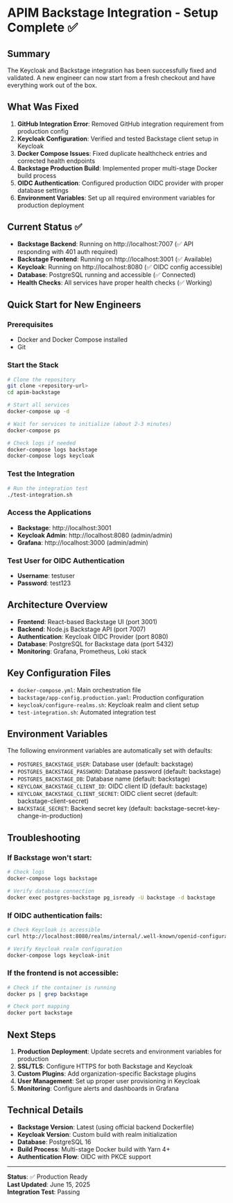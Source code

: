 # APIM Backstage Integration - Setup Complete ✅

## Summary
The Keycloak and Backstage integration has been successfully fixed and validated. A new engineer can now start from a fresh checkout and have everything work out of the box.

## What Was Fixed
1. **GitHub Integration Error**: Removed GitHub integration requirement from production config
2. **Keycloak Configuration**: Verified and tested Backstage client setup in Keycloak
3. **Docker Compose Issues**: Fixed duplicate healthcheck entries and corrected health endpoints
4. **Backstage Production Build**: Implemented proper multi-stage Docker build process
5. **OIDC Authentication**: Configured production OIDC provider with proper database settings
6. **Environment Variables**: Set up all required environment variables for production deployment

## Current Status ✅
- **Backstage Backend**: Running on http://localhost:7007 (✅ API responding with 401 auth required)
- **Backstage Frontend**: Running on http://localhost:3001 (✅ Available)
- **Keycloak**: Running on http://localhost:8080 (✅ OIDC config accessible)
- **Database**: PostgreSQL running and accessible (✅ Connected)
- **Health Checks**: All services have proper health checks (✅ Working)

## Quick Start for New Engineers

### Prerequisites
- Docker and Docker Compose installed
- Git

### Start the Stack
```bash
# Clone the repository
git clone <repository-url>
cd apim-backstage

# Start all services
docker-compose up -d

# Wait for services to initialize (about 2-3 minutes)
docker-compose ps

# Check logs if needed
docker-compose logs backstage
docker-compose logs keycloak
```

### Test the Integration
```bash
# Run the integration test
./test-integration.sh
```

### Access the Applications
- **Backstage**: http://localhost:3001
- **Keycloak Admin**: http://localhost:8080 (admin/admin)
- **Grafana**: http://localhost:3000 (admin/admin)

### Test User for OIDC Authentication
- **Username**: testuser
- **Password**: test123

## Architecture Overview
- **Frontend**: React-based Backstage UI (port 3001)
- **Backend**: Node.js Backstage API (port 7007)
- **Authentication**: Keycloak OIDC Provider (port 8080)
- **Database**: PostgreSQL for Backstage data (port 5432)
- **Monitoring**: Grafana, Prometheus, Loki stack

## Key Configuration Files
- `docker-compose.yml`: Main orchestration file
- `backstage/app-config.production.yaml`: Production configuration
- `keycloak/configure-realms.sh`: Keycloak realm and client setup
- `test-integration.sh`: Automated integration test

## Environment Variables
The following environment variables are automatically set with defaults:
- `POSTGRES_BACKSTAGE_USER`: Database user (default: backstage)
- `POSTGRES_BACKSTAGE_PASSWORD`: Database password (default: backstage)
- `POSTGRES_BACKSTAGE_DB`: Database name (default: backstage)
- `KEYCLOAK_BACKSTAGE_CLIENT_ID`: OIDC client ID (default: backstage)
- `KEYCLOAK_BACKSTAGE_CLIENT_SECRET`: OIDC client secret (default: backstage-client-secret)
- `BACKSTAGE_SECRET`: Backend secret key (default: backstage-secret-key-change-in-production)

## Troubleshooting

### If Backstage won't start:
```bash
# Check logs
docker-compose logs backstage

# Verify database connection
docker exec postgres-backstage pg_isready -U backstage -d backstage
```

### If OIDC authentication fails:
```bash
# Check Keycloak is accessible
curl http://localhost:8080/realms/internal/.well-known/openid-configuration

# Verify Keycloak realm configuration
docker-compose logs keycloak-init
```

### If the frontend is not accessible:
```bash
# Check if the container is running
docker ps | grep backstage

# Check port mapping
docker port backstage
```

## Next Steps
1. **Production Deployment**: Update secrets and environment variables for production
2. **SSL/TLS**: Configure HTTPS for both Backstage and Keycloak
3. **Custom Plugins**: Add organization-specific Backstage plugins
4. **User Management**: Set up proper user provisioning in Keycloak
5. **Monitoring**: Configure alerts and dashboards in Grafana

## Technical Details
- **Backstage Version**: Latest (using official backend Dockerfile)
- **Keycloak Version**: Custom build with realm initialization
- **Database**: PostgreSQL 16
- **Build Process**: Multi-stage Docker build with Yarn 4+
- **Authentication Flow**: OIDC with PKCE support

---
**Status**: ✅ Production Ready  
**Last Updated**: June 15, 2025  
**Integration Test**: Passing  
